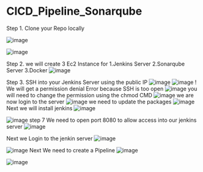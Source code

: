 # CICD_Pipeline_Sonarqube

Step 1. Clone your Repo locally 


![image](https://github.com/user-attachments/assets/06f0aa44-1023-47a5-9e89-e81f5ba50278)

![image](https://github.com/user-attachments/assets/3c3fc05d-5891-41f2-9d72-494637720e6c)

Step 2. we will create 3 Ec2 Instance for 
1.Jenkins Server
2.Sonarqube Server
3.Docker 
![image](https://github.com/user-attachments/assets/2b080e77-067a-41a3-9d2a-388ca236ae90)

Step 3. SSH into your Jenkins Server using the public IP
![image](https://github.com/user-attachments/assets/fc75643d-723d-413b-8016-004692b0957e)
![image](https://github.com/user-attachments/assets/a4f3eb62-69cc-4c2e-8f1a-6f7df9526bef)
! We will get a permission denial Error because SSH is too open
![image](https://github.com/user-attachments/assets/042ee52a-ec0e-4d80-8c21-45fe2d29a34d)
you will need to change the permission using the chmod CMD
![image](https://github.com/user-attachments/assets/6d344376-1c3b-4857-9a3c-1a8300ee16e8)
we are now login to the server
![image](https://github.com/user-attachments/assets/036f4186-cd54-4ff0-a810-0abb79edcfa6)
we need to update the packages
![image](https://github.com/user-attachments/assets/1bdb2366-5a59-41a8-bc6d-7167392d1130)
Next we will install jenkins
![image](https://github.com/user-attachments/assets/2355c667-5fc0-4c0c-a79e-4af5095ff450)

![image](https://github.com/user-attachments/assets/bb8d7c31-a9f5-426b-af9a-e282d677d647)
step 7 We need to open port 8080 to allow access into our jenkins server 
![image](https://github.com/user-attachments/assets/cd892293-6904-4f8e-aa12-34e5b79433e3)

Next we Login to the jenkin server
![image](https://github.com/user-attachments/assets/ba4f8401-10fe-419f-b708-1a7f2d9d278d)

![image](https://github.com/user-attachments/assets/3af5d27f-feb6-47c2-bbd2-3d96c3588335)
Next We need to create a Pipeline
![image](https://github.com/user-attachments/assets/abe4f324-9b59-4f68-98f1-ace9f7743358)

![image](https://github.com/user-attachments/assets/401794d3-df93-4936-a18a-ab0fa90b1a91)









